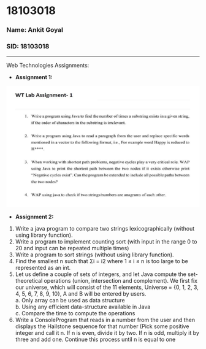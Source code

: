 # 18103018

### Name: Ankit Goyal
### SID: 18103018
---
Web Technologies Assignments:
- **Assignment 1:**

![Assignment 1](https://github.com/ankitgoyal0301/18103018/blob/master/Lab%20Assignment%201/Assignment.PNG)

- **Assignment 2:**

1. Write a java program to compare two strings lexicographically (without using library function).  
2. Write a program to implement counting sort (with input in the range 0 to 20 and input can be repeated multiple times)  
3. Write a program to sort strings (without using library function).  
4. Find the smallest n such that Σi = i2 where 1 ≤ i ≤ n is too large to be represented as an int.  
5. Let us define a couple of sets of integers, and let Java compute the set-theoretical operations (union, intersection and complement). We first fix our universe, which will consist of the 11 elements, Universe = {0, 1, 2, 3, 4, 5, 6, 7, 8, 9, 10}, A and B will be entered by users.  
a. Only array can be used as data structure  
b. Using any efficient data-structure available in Java  
c. Compare the time to compute the operations  
6. Write a ConsoleProgram that reads in a number from the user and then displays the Hailstone sequence for that number (Pick some positive integer and call it n. If n is even, divide it by two. If n is odd, multiply it by three and add one. Continue this process until n is equal to one
